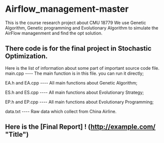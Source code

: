 # Airflow_management-master
This is the course research project about CMU 18779
We use Genetic Algorithm, Genetic programming and Evolutionary Algorithm to simulate the AirFlow managenment and find the opt solution.

## There code is for the final project in Stochastic Optimization.  

Here is the list of information about some part of important source code file.
main.cpp ---- The main function is in this file. you can run it directly;

EA.h and EA.cpp ---- All main functions about Genetic Algorithm;

ES.h and ES.cpp ---- All main functions about Evolutionary Strategy; 

EP.h and EP.cpp ---- All main functions about Evolutionary Programming; 

data.txt ---- Raw data which collect from China Airline.

## Here is the [Final Report] ! (http://example.com/ "Title")
